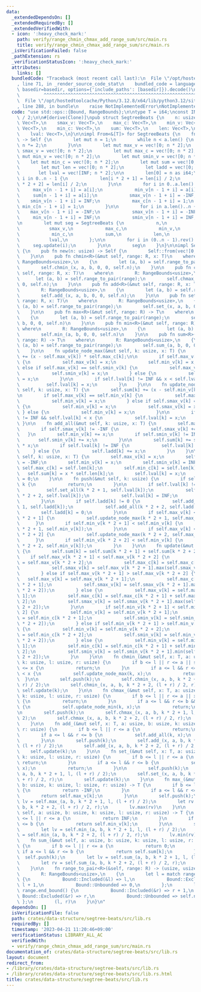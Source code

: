 ```yaml
---
data:
  _extendedDependsOn: []
  _extendedRequiredBy: []
  _extendedVerifiedWith:
  - icon: ':heavy_check_mark:'
    path: verify/range_chmin_chmax_add_range_sum/src/main.rs
    title: verify/range_chmin_chmax_add_range_sum/src/main.rs
  _isVerificationFailed: false
  _pathExtension: rs
  _verificationStatusIcon: ':heavy_check_mark:'
  attributes:
    links: []
  bundledCode: "Traceback (most recent call last):\n  File \"/opt/hostedtoolcache/Python/3.12.8/x64/lib/python3.12/site-packages/onlinejudge_verify/documentation/build.py\"\
    , line 71, in _render_source_code_stat\n    bundled_code = language.bundle(stat.path,\
    \ basedir=basedir, options={'include_paths': [basedir]}).decode()\n          \
    \         ^^^^^^^^^^^^^^^^^^^^^^^^^^^^^^^^^^^^^^^^^^^^^^^^^^^^^^^^^^^^^^^^^^^^^^^^^^^^^^^^^\n\
    \  File \"/opt/hostedtoolcache/Python/3.12.8/x64/lib/python3.12/site-packages/onlinejudge_verify/languages/rust.py\"\
    , line 288, in bundle\n    raise NotImplementedError\nNotImplementedError\n"
  code: "use std::ops::{Bound, RangeBounds};\n\ntype T = i64;\nconst INF: T = std::i64::MAX\
    \ / 2;\n\n#[derive(Clone)]\npub struct SegtreeBeats {\n    n: usize,\n    max_v:\
    \ Vec<T>,\n    smax_v: Vec<T>,\n    max_c: Vec<T>,\n    min_v: Vec<T>,\n    smin_v:\
    \ Vec<T>,\n    min_c: Vec<T>,\n    sum: Vec<T>,\n    len: Vec<T>,\n    ladd: Vec<T>,\n\
    \    lval: Vec<T>,\n}\n\nimpl From<&[T]> for SegtreeBeats {\n    fn from(a: &[T])\
    \ -> Self {\n        let mut n = 1;\n        while n < a.len() {\n           \
    \ n *= 2;\n        }\n\n        let mut max_v = vec![0; n * 2];\n        let mut\
    \ smax_v = vec![0; n * 2];\n        let mut max_c = vec![0; n * 2];\n        let\
    \ mut min_v = vec![0; n * 2];\n        let mut smin_v = vec![0; n * 2];\n    \
    \    let mut min_c = vec![0; n * 2];\n        let mut sum = vec![0; n * 2];\n\
    \        let mut len = vec![0; n * 2];\n        let ladd = vec![0; n * 2];\n \
    \       let lval = vec![INF; n * 2];\n\n        len[0] = n as i64;\n        for\
    \ i in 0..n - 1 {\n            len[i * 2 + 1] = len[i] / 2;\n            len[i\
    \ * 2 + 2] = len[i] / 2;\n        }\n\n        for i in 0..a.len() {\n       \
    \     max_v[n - 1 + i] = a[i];\n            min_v[n - 1 + i] = a[i];\n       \
    \     sum[n - 1 + i] = a[i];\n            smax_v[n - 1 + i] = -INF;\n        \
    \    smin_v[n - 1 + i] = INF;\n            max_c[n - 1 + i] = 1;\n           \
    \ min_c[n - 1 + i] = 1;\n        }\n\n        for i in a.len()..n {\n        \
    \    max_v[n - 1 + i] = -INF;\n            smax_v[n - 1 + i] = -INF;\n       \
    \     min_v[n - 1 + i] = INF;\n            smin_v[n - 1 + i] = INF;\n        }\n\
    \n        let mut seg = SegtreeBeats {\n            n,\n            max_v,\n \
    \           smax_v,\n            max_c,\n            min_v,\n            smin_v,\n\
    \            min_c,\n            sum,\n            len,\n            ladd,\n \
    \           lval,\n        };\n\n        for i in (0..n - 1).rev() {\n       \
    \     seg.update(i);\n        }\n\n        seg\n    }\n}\n\nimpl SegtreeBeats\
    \ {\n    pub fn new(n: usize) -> Self {\n        Self::from(vec![0; n].as_slice())\n\
    \    }\n\n    pub fn chmin<R>(&mut self, range: R, x: T)\n    where\n        R:\
    \ RangeBounds<usize>,\n    {\n        let (a, b) = self.range_to_pair(range);\n\
    \        self.chmin_(x, a, b, 0, 0, self.n);\n    }\n\n    pub fn chmax<R>(&mut\
    \ self, range: R, x: T)\n    where\n        R: RangeBounds<usize>,\n    {\n  \
    \      let (a, b) = self.range_to_pair(range);\n        self.chmax_(x, a, b, 0,\
    \ 0, self.n);\n    }\n\n    pub fn add<R>(&mut self, range: R, x: T)\n    where\n\
    \        R: RangeBounds<usize>,\n    {\n        let (a, b) = self.range_to_pair(range);\n\
    \        self.add_(x, a, b, 0, 0, self.n);\n    }\n\n    pub fn set<R>(&mut self,\
    \ range: R, x: T)\n    where\n        R: RangeBounds<usize>,\n    {\n        let\
    \ (a, b) = self.range_to_pair(range);\n        self.set_(x, a, b, 0, 0, self.n);\n\
    \    }\n\n    pub fn max<R>(&mut self, range: R) -> T\n    where\n        R: RangeBounds<usize>,\n\
    \    {\n        let (a, b) = self.range_to_pair(range);\n        self.max_(a,\
    \ b, 0, 0, self.n)\n    }\n\n    pub fn min<R>(&mut self, range: R) -> T\n   \
    \ where\n        R: RangeBounds<usize>,\n    {\n        let (a, b) = self.range_to_pair(range);\n\
    \        self.min_(a, b, 0, 0, self.n)\n    }\n\n    pub fn sum<R>(&mut self,\
    \ range: R) -> T\n    where\n        R: RangeBounds<usize>,\n    {\n        let\
    \ (a, b) = self.range_to_pair(range);\n        self.sum_(a, b, 0, 0, self.n)\n\
    \    }\n\n    fn update_node_max(&mut self, k: usize, x: T) {\n        self.sum[k]\
    \ += (x - self.max_v[k]) * self.max_c[k];\n\n        if self.max_v[k] == self.min_v[k]\
    \ {\n            self.max_v[k] = x;\n            self.min_v[k] = x;\n        }\
    \ else if self.max_v[k] == self.smin_v[k] {\n            self.max_v[k] = x;\n\
    \            self.smin_v[k] = x;\n        } else {\n            self.max_v[k]\
    \ = x;\n        }\n\n        if self.lval[k] != INF && x < self.lval[k] {\n  \
    \          self.lval[k] = x;\n        }\n    }\n\n    fn update_node_min(&mut\
    \ self, k: usize, x: T) {\n        self.sum[k] += (x - self.min_v[k]) * self.min_c[k];\n\
    \n        if self.max_v[k] == self.min_v[k] {\n            self.max_v[k] = x;\n\
    \            self.min_v[k] = x;\n        } else if self.smax_v[k] == self.min_v[k]\
    \ {\n            self.min_v[k] = x;\n            self.smax_v[k] = x;\n       \
    \ } else {\n            self.min_v[k] = x;\n        }\n\n        if self.lval[k]\
    \ != INF && self.lval[k] < x {\n            self.lval[k] = x;\n        }\n   \
    \ }\n\n    fn add_all(&mut self, k: usize, x: T) {\n        self.max_v[k] += x;\n\
    \        if self.smax_v[k] != -INF {\n            self.smax_v[k] += x;\n     \
    \   }\n        self.min_v[k] += x;\n        if self.smin_v[k] != INF {\n     \
    \       self.smin_v[k] += x;\n        }\n\n        self.sum[k] += self.len[k]\
    \ * x;\n        if self.lval[k] != INF {\n            self.lval[k] += x;\n   \
    \     } else {\n            self.ladd[k] += x;\n        }\n    }\n\n    fn set_all(&mut\
    \ self, k: usize, x: T) {\n        self.max_v[k] = x;\n        self.smax_v[k]\
    \ = -INF;\n        self.min_v[k] = x;\n        self.smin_v[k] = INF;\n       \
    \ self.max_c[k] = self.len[k];\n        self.min_c[k] = self.len[k];\n\n     \
    \   self.sum[k] = x * self.len[k];\n        self.lval[k] = x;\n        self.ladd[k]\
    \ = 0;\n    }\n\n    fn push(&mut self, k: usize) {\n        if self.n - 1 <=\
    \ k {\n            return;\n        }\n\n        if self.lval[k] != INF {\n  \
    \          self.set_all(k * 2 + 1, self.lval[k]);\n            self.set_all(k\
    \ * 2 + 2, self.lval[k]);\n            self.lval[k] = INF;\n            return;\n\
    \        }\n\n        if self.ladd[k] != 0 {\n            self.add_all(k * 2 +\
    \ 1, self.ladd[k]);\n            self.add_all(k * 2 + 2, self.ladd[k]);\n    \
    \        self.ladd[k] = 0;\n        }\n\n        if self.max_v[k] < self.max_v[k\
    \ * 2 + 1] {\n            self.update_node_max(k * 2 + 1, self.max_v[k]);\n  \
    \      }\n        if self.min_v[k * 2 + 1] < self.min_v[k] {\n            self.update_node_min(k\
    \ * 2 + 1, self.min_v[k]);\n        }\n\n        if self.max_v[k] < self.max_v[k\
    \ * 2 + 2] {\n            self.update_node_max(k * 2 + 2, self.max_v[k]);\n  \
    \      }\n        if self.min_v[k * 2 + 2] < self.min_v[k] {\n            self.update_node_min(k\
    \ * 2 + 2, self.min_v[k]);\n        }\n    }\n\n    fn update(&mut self, k: usize)\
    \ {\n        self.sum[k] = self.sum[k * 2 + 1] + self.sum[k * 2 + 2];\n\n    \
    \    if self.max_v[k * 2 + 1] < self.max_v[k * 2 + 2] {\n            self.max_v[k]\
    \ = self.max_v[k * 2 + 2];\n            self.max_c[k] = self.max_c[k * 2 + 2];\n\
    \            self.smax_v[k] = self.max_v[k * 2 + 1].max(self.smax_v[k * 2 + 2]);\n\
    \        } else if self.max_v[k * 2 + 1] > self.max_v[k * 2 + 2] {\n         \
    \   self.max_v[k] = self.max_v[k * 2 + 1];\n            self.max_c[k] = self.max_c[k\
    \ * 2 + 1];\n            self.smax_v[k] = self.smax_v[k * 2 + 1].max(self.max_v[k\
    \ * 2 + 2]);\n        } else {\n            self.max_v[k] = self.max_v[k * 2 +\
    \ 1];\n            self.max_c[k] = self.max_c[k * 2 + 1] + self.max_c[k * 2 +\
    \ 2];\n            self.smax_v[k] = self.smax_v[k * 2 + 1].max(self.smax_v[k *\
    \ 2 + 2]);\n        }\n\n        if self.min_v[k * 2 + 1] < self.min_v[k * 2 +\
    \ 2] {\n            self.min_v[k] = self.min_v[k * 2 + 1];\n            self.min_c[k]\
    \ = self.min_c[k * 2 + 1];\n            self.smin_v[k] = self.smin_v[k * 2 + 1].min(self.min_v[k\
    \ * 2 + 2]);\n        } else if self.min_v[k * 2 + 1] > self.min_v[k * 2 + 2]\
    \ {\n            self.min_v[k] = self.min_v[k * 2 + 2];\n            self.min_c[k]\
    \ = self.min_c[k * 2 + 2];\n            self.smin_v[k] = self.min_v[k * 2 + 1].min(self.smin_v[k\
    \ * 2 + 2]);\n        } else {\n            self.min_v[k] = self.min_v[k * 2 +\
    \ 1];\n            self.min_c[k] = self.min_c[k * 2 + 1] + self.min_c[k * 2 +\
    \ 2];\n            self.smin_v[k] = self.smin_v[k * 2 + 1].min(self.smin_v[k *\
    \ 2 + 2]);\n        }\n    }\n\n    fn chmin_(&mut self, x: T, a: usize, b: usize,\
    \ k: usize, l: usize, r: usize) {\n        if b <= l || r <= a || self.max_v[k]\
    \ <= x {\n            return;\n        }\n        if a <= l && r <= b && self.smax_v[k]\
    \ < x {\n            self.update_node_max(k, x);\n            return;\n      \
    \  }\n\n        self.push(k);\n        self.chmin_(x, a, b, k * 2 + 1, l, (l +\
    \ r) / 2);\n        self.chmin_(x, a, b, k * 2 + 2, (l + r) / 2, r);\n       \
    \ self.update(k);\n    }\n\n    fn chmax_(&mut self, x: T, a: usize, b: usize,\
    \ k: usize, l: usize, r: usize) {\n        if b <= l || r <= a || x <= self.min_v[k]\
    \ {\n            return;\n        }\n        if a <= l && r <= b && x < self.smin_v[k]\
    \ {\n            self.update_node_min(k, x);\n            return;\n        }\n\
    \n        self.push(k);\n        self.chmax_(x, a, b, k * 2 + 1, l, (l + r) /\
    \ 2);\n        self.chmax_(x, a, b, k * 2 + 2, (l + r) / 2, r);\n        self.update(k);\n\
    \    }\n\n    fn add_(&mut self, x: T, a: usize, b: usize, k: usize, l: usize,\
    \ r: usize) {\n        if b <= l || r <= a {\n            return;\n        }\n\
    \        if a <= l && r <= b {\n            self.add_all(k, x);\n            return;\n\
    \        }\n\n        self.push(k);\n        self.add_(x, a, b, k * 2 + 1, l,\
    \ (l + r) / 2);\n        self.add_(x, a, b, k * 2 + 2, (l + r) / 2, r);\n    \
    \    self.update(k);\n    }\n\n    fn set_(&mut self, x: T, a: usize, b: usize,\
    \ k: usize, l: usize, r: usize) {\n        if b <= l || r <= a {\n           \
    \ return;\n        }\n        if a <= l && r <= b {\n            self.set_all(k,\
    \ x);\n            return;\n        }\n\n        self.push(k);\n        self.set_(x,\
    \ a, b, k * 2 + 1, l, (l + r) / 2);\n        self.set_(x, a, b, k * 2 + 2, (l\
    \ + r) / 2, r);\n        self.update(k);\n    }\n\n    fn max_(&mut self, a: usize,\
    \ b: usize, k: usize, l: usize, r: usize) -> T {\n        if b <= l || r <= a\
    \ {\n            return -INF;\n        }\n        if a <= l && r <= b {\n    \
    \        return self.max_v[k];\n        }\n\n        self.push(k);\n        let\
    \ lv = self.max_(a, b, k * 2 + 1, l, (l + r) / 2);\n        let rv = self.max_(a,\
    \ b, k * 2 + 2, (l + r) / 2, r);\n        lv.max(rv)\n    }\n\n    fn min_(&mut\
    \ self, a: usize, b: usize, k: usize, l: usize, r: usize) -> T {\n        if b\
    \ <= l || r <= a {\n            return INF;\n        }\n        if a <= l && r\
    \ <= b {\n            return self.min_v[k];\n        }\n\n        self.push(k);\n\
    \        let lv = self.min_(a, b, k * 2 + 1, l, (l + r) / 2);\n        let rv\
    \ = self.min_(a, b, k * 2 + 2, (l + r) / 2, r);\n        lv.min(rv)\n    }\n\n\
    \    fn sum_(&mut self, a: usize, b: usize, k: usize, l: usize, r: usize) -> T\
    \ {\n        if b <= l || r <= a {\n            return 0;\n        }\n       \
    \ if a <= l && r <= b {\n            return self.sum[k];\n        }\n\n      \
    \  self.push(k);\n        let lv = self.sum_(a, b, k * 2 + 1, l, (l + r) / 2);\n\
    \        let rv = self.sum_(a, b, k * 2 + 2, (l + r) / 2, r);\n        lv + rv\n\
    \    }\n\n    fn range_to_pair<R>(&self, range: R) -> (usize, usize)\n    where\n\
    \        R: RangeBounds<usize>,\n    {\n        let l = match range.start_bound()\
    \ {\n            Bound::Included(&l) => l,\n            Bound::Excluded(&l) =>\
    \ l + 1,\n            Bound::Unbounded => 0,\n        };\n        let r = match\
    \ range.end_bound() {\n            Bound::Included(&r) => r + 1,\n           \
    \ Bound::Excluded(&r) => r,\n            Bound::Unbounded => self.n,\n       \
    \ };\n        (l, r)\n    }\n}\n"
  dependsOn: []
  isVerificationFile: false
  path: crates/data-structure/segtree-beats/src/lib.rs
  requiredBy: []
  timestamp: '2023-04-21 11:20:46+09:00'
  verificationStatus: LIBRARY_ALL_AC
  verifiedWith:
  - verify/range_chmin_chmax_add_range_sum/src/main.rs
documentation_of: crates/data-structure/segtree-beats/src/lib.rs
layout: document
redirect_from:
- /library/crates/data-structure/segtree-beats/src/lib.rs
- /library/crates/data-structure/segtree-beats/src/lib.rs.html
title: crates/data-structure/segtree-beats/src/lib.rs
---
```

